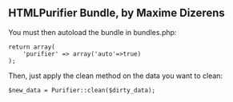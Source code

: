 ## HTMLPurifier Bundle, by Maxime Dizerens

You must then autoload the bundle in bundles.php:

    return array(
        'purifier' => array('auto'=>true)
    );

Then, just apply the clean method on the data you want to clean:

    $new_data = Purifier::clean($dirty_data);